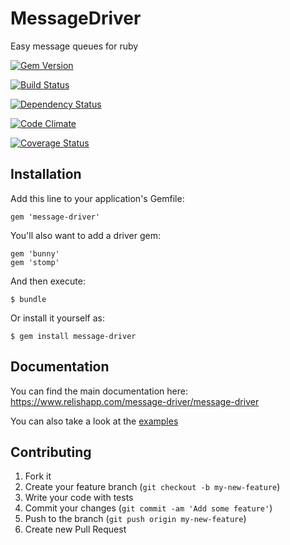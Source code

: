 # MessageDriver

Easy message queues for ruby

[![Gem Version](https://badge.fury.io/rb/message-driver.png)](http://badge.fury.io/rb/message-driver)

[![Build Status](https://travis-ci.org/message-driver/message-driver.png?branch=master)](https://travis-ci.org/message-driver/message-driver)

[![Dependency Status](https://gemnasium.com/message-driver/message-driver.png)](https://gemnasium.com/message-driver/message-driver)

[![Code Climate](https://codeclimate.com/github/message-driver/message-driver.png)](https://codeclimate.com/github/message-driver/message-driver)

[![Coverage Status](https://img.shields.io/coveralls/message-driver/message-driver.svg)](https://coveralls.io/r/message-driver/message-driver)

## Installation

Add this line to your application's Gemfile:

    gem 'message-driver'

You'll also want to add a driver gem:

    gem 'bunny'
    gem 'stomp'

And then execute:

    $ bundle

Or install it yourself as:

    $ gem install message-driver

## Documentation

You can find the main documentation here: https://www.relishapp.com/message-driver/message-driver

You can also take a look at the [examples](/examples)

## Contributing

1. Fork it
2. Create your feature branch (`git checkout -b my-new-feature`)
3. Write your code with tests
4. Commit your changes (`git commit -am 'Add some feature'`)
5. Push to the branch (`git push origin my-new-feature`)
6. Create new Pull Request
